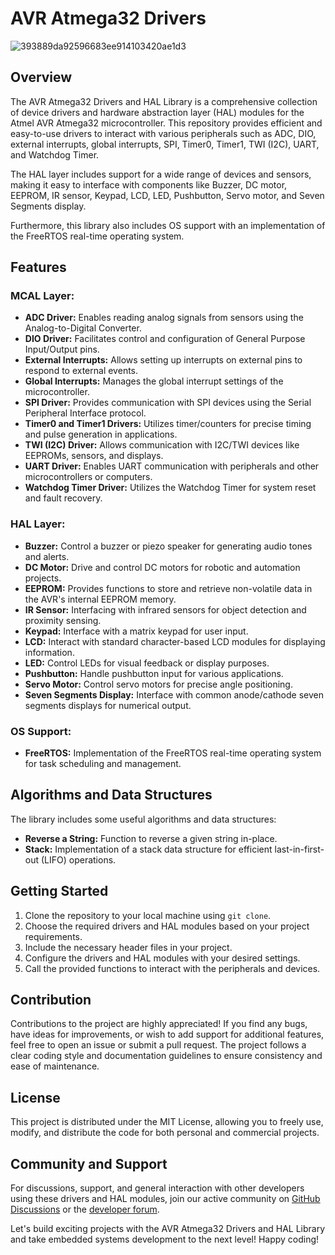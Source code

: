 # AVR Atmega32 Drivers
![393889da92596683ee914103420ae1d3](https://github.com/the7ag/AVR_DRIVERS/assets/95578914/0f3678e6-0033-48d5-95e1-7e62e2865516)


## Overview

The AVR Atmega32 Drivers and HAL Library is a comprehensive collection of device drivers and hardware abstraction layer (HAL) modules for the Atmel AVR Atmega32 microcontroller. This repository provides efficient and easy-to-use drivers to interact with various peripherals such as ADC, DIO, external interrupts, global interrupts, SPI, Timer0, Timer1, TWI (I2C), UART, and Watchdog Timer.

The HAL layer includes support for a wide range of devices and sensors, making it easy to interface with components like Buzzer, DC motor, EEPROM, IR sensor, Keypad, LCD, LED, Pushbutton, Servo motor, and Seven Segments display.

Furthermore, this library also includes OS support with an implementation of the FreeRTOS real-time operating system.

## Features

### MCAL Layer:

- **ADC Driver:** Enables reading analog signals from sensors using the Analog-to-Digital Converter.
- **DIO Driver:** Facilitates control and configuration of General Purpose Input/Output pins.
- **External Interrupts:** Allows setting up interrupts on external pins to respond to external events.
- **Global Interrupts:** Manages the global interrupt settings of the microcontroller.
- **SPI Driver:** Provides communication with SPI devices using the Serial Peripheral Interface protocol.
- **Timer0 and Timer1 Drivers:** Utilizes timer/counters for precise timing and pulse generation in applications.
- **TWI (I2C) Driver:** Allows communication with I2C/TWI devices like EEPROMs, sensors, and displays.
- **UART Driver:** Enables UART communication with peripherals and other microcontrollers or computers.
- **Watchdog Timer Driver:** Utilizes the Watchdog Timer for system reset and fault recovery.

### HAL Layer:

- **Buzzer:** Control a buzzer or piezo speaker for generating audio tones and alerts.
- **DC Motor:** Drive and control DC motors for robotic and automation projects.
- **EEPROM:** Provides functions to store and retrieve non-volatile data in the AVR's internal EEPROM memory.
- **IR Sensor:** Interfacing with infrared sensors for object detection and proximity sensing.
- **Keypad:** Interface with a matrix keypad for user input.
- **LCD:** Interact with standard character-based LCD modules for displaying information.
- **LED:** Control LEDs for visual feedback or display purposes.
- **Pushbutton:** Handle pushbutton input for various applications.
- **Servo Motor:** Control servo motors for precise angle positioning.
- **Seven Segments Display:** Interface with common anode/cathode seven segments displays for numerical output.

### OS Support:

- **FreeRTOS:** Implementation of the FreeRTOS real-time operating system for task scheduling and management.

## Algorithms and Data Structures

The library includes some useful algorithms and data structures:

- **Reverse a String:** Function to reverse a given string in-place.
- **Stack:** Implementation of a stack data structure for efficient last-in-first-out (LIFO) operations.

## Getting Started

1. Clone the repository to your local machine using `git clone`.
2. Choose the required drivers and HAL modules based on your project requirements.
3. Include the necessary header files in your project.
4. Configure the drivers and HAL modules with your desired settings.
5. Call the provided functions to interact with the peripherals and devices.

## Contribution

Contributions to the project are highly appreciated! If you find any bugs, have ideas for improvements, or wish to add support for additional features, feel free to open an issue or submit a pull request. The project follows a clear coding style and documentation guidelines to ensure consistency and ease of maintenance.

## License

This project is distributed under the MIT License, allowing you to freely use, modify, and distribute the code for both personal and commercial projects.

## Community and Support

For discussions, support, and general interaction with other developers using these drivers and HAL modules, join our active community on [GitHub Discussions](link-to-discussions) or the [developer forum](link-to-forum).

Let's build exciting projects with the AVR Atmega32 Drivers and HAL Library and take embedded systems development to the next level! Happy coding!
